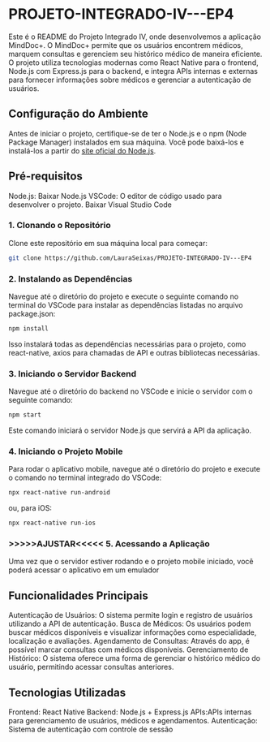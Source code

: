 # PROJETO-INTEGRADO-IV---EP4

Este é o README do Projeto Integrado IV, onde desenvolvemos a aplicação MindDoc+. O MindDoc+ permite que os usuários encontrem médicos, marquem consultas e gerenciem seu histórico médico de maneira eficiente. O projeto utiliza tecnologias modernas como React Native para o frontend, Node.js com Express.js para o backend, e integra APIs internas e externas para fornecer informações sobre médicos e gerenciar a autenticação de usuários.

## Configuração do Ambiente
Antes de iniciar o projeto, certifique-se de ter o Node.js e o npm (Node Package Manager) instalados em sua máquina. Você pode baixá-los e instalá-los a partir do [site oficial do Node.js](https://nodejs.org/).

## Pré-requisitos
Node.js: Baixar Node.js
VSCode: O editor de código usado para desenvolver o projeto. Baixar Visual Studio Code

### 1. Clonando o Repositório
Clone este repositório em sua máquina local para começar:

```bash
git clone https://github.com/LauraSeixas/PROJETO-INTEGRADO-IV---EP4
```

### 2. Instalando as Dependências
Navegue até o diretório do projeto e execute o seguinte comando no terminal do VSCode para instalar as dependências listadas no arquivo package.json:

```bash
npm install
```

Isso instalará todas as dependências necessárias para o projeto, como react-native, axios para chamadas de API e outras bibliotecas necessárias.

### 3. Iniciando o Servidor Backend
Navegue até o diretório do backend no VSCode e inicie o servidor com o seguinte comando:

```bash
npm start
```

Este comando iniciará o servidor Node.js que servirá a API da aplicação.

### 4. Iniciando o Projeto Mobile
Para rodar o aplicativo mobile, navegue até o diretório do projeto e execute o comando no terminal integrado do VSCode:

```bash
npx react-native run-android
```
ou, para iOS:

```bash
npx react-native run-ios
```

### >>>>>AJUSTAR<<<<< 5. Acessando a Aplicação
Uma vez que o servidor estiver rodando e o projeto mobile iniciado, você poderá acessar o aplicativo em um emulador 

## Funcionalidades Principais
Autenticação de Usuários: O sistema permite login e registro de usuários utilizando a API de autenticação.
Busca de Médicos: Os usuários podem buscar médicos disponíveis e visualizar informações como especialidade, localização e avaliações.
Agendamento de Consultas: Através do app, é possível marcar consultas com médicos disponíveis.
Gerenciamento de Histórico: O sistema oferece uma forma de gerenciar o histórico médico do usuário, permitindo acessar consultas anteriores.

## Tecnologias Utilizadas
Frontend: React Native
Backend: Node.js + Express.js
APIs:APIs internas para gerenciamento de usuários, médicos e agendamentos.
Autenticação: Sistema de autenticação com controle de sessão
